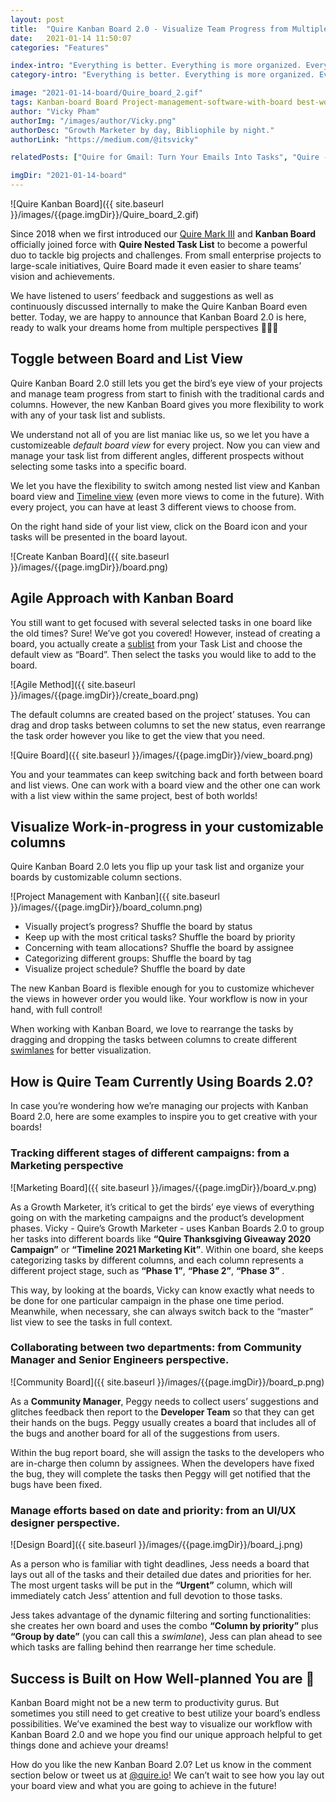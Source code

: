 ```yaml
---
layout: post
title:  "Quire Kanban Board 2.0 - Visualize Team Progress from Multiple Perspectives"
date:   2021-01-14 11:50:07
categories: "Features"

index-intro: "Everything is better. Everything is more organized. Everything is more productive. All with Kanban Board 2."
category-intro: "Everything is better. Everything is more organized. Everything is more productive. All with Kanban Board 2."

image: "2021-01-14-board/Quire_board_2.gif"
tags: Kanban-board Board Project-management-software-with-board best-work-management-software work-management productivity productivity-app productivity-tool team-management-software work-management-software team-communication team-productivity task-scheduling-software increase-productivity remote-team to-do-list-app working-remotely task-management task-management-software project-management-software productivity-tips to-do-list task-list productivity-tips
author: "Vicky Pham"
authorImg: "/images/author/Vicky.png"
authorDesc: "Growth Marketer by day, Bibliophile by night."
authorLink: "https://medium.com/@itsvicky"

relatedPosts: ["Quire for Gmail: Turn Your Emails Into Tasks", "Quire - Behind the Scenes: The Untold Stories", "Zapier Meets Quire: Automate the Way You Work"]

imgDir: "2021-01-14-board"
---
```


![Quire Kanban Board]({{ site.baseurl }}/images/{{page.imgDir}}/Quire_board_2.gif)

Since 2018 when we first introduced our [Quire Mark III](https://quire.io/blog/p/Quire-Mark-III-Nested-Tasks-Meets-Board.html) and **Kanban Board** officially joined force with **Quire Nested Task List** to become a powerful duo to tackle big projects and challenges. From small enterprise projects to large-scale initiatives, Quire Board made it even easier to share teams’ vision and achievements. 

We have listened to users’ feedback and suggestions as well as continuously discussed internally to make the Quire Kanban Board even better. Today, we are happy to announce that Kanban Board 2.0 is here, ready to walk your dreams home from multiple perspectives 🚀🚀🚀

## Toggle between Board and List View

Quire Kanban Board 2.0 still lets you get the bird’s eye view of your projects and manage team progress from start to finish with the traditional cards and columns. However, the new Kanban Board gives you more flexibility to work with any of your task list and sublists.

We understand not all of you are list maniac like us, so we let you have a customizeable *default board view* for every project. Now you can view and manage your task list from different angles, different prospects without selecting some tasks into a specific board. 

We let you have the flexibility to switch among nested list view and Kanban board view and [Timeline view](https://quire.io/blog/p/timeline.html) (even more views to come in the future). With every project, you can have at least 3 different views to choose from. 

On the right hand side of your list view, click on the Board icon and your tasks will be presented in the board layout.

![Create Kanban Board]({{ site.baseurl }}/images/{{page.imgDir}}/board.png)

## Agile Approach with Kanban Board

You still want to get focused with several selected tasks in one board like the old times?  Sure! We’ve got you covered! However, instead of creating a board, you actually create a [sublist](https://quire.io/blog/p/Quire-sublist.html) from your Task List and choose the default view as “Board”. Then select the tasks you would like to add to the board. 

![Agile Method]({{ site.baseurl }}/images/{{page.imgDir}}/create_board.png)

The default columns are created based on the project’ statuses. You can drag and drop tasks between columns to set the new status, even rearrange the task order however you like to get the view that you need. 

![Quire Board]({{ site.baseurl }}/images/{{page.imgDir}}/view_board.png)

You and your teammates can keep switching back and forth between board and list views. One can work with a board view and the other one can work with a list view within the same project, best of both worlds! 

## Visualize Work-in-progress in your customizable columns   

Quire Kanban Board 2.0 lets you flip up your task list and organize your boards by customizable column sections. 

![Project Management with Kanban]({{ site.baseurl }}/images/{{page.imgDir}}/board_column.png)

* Visually project’s progress? Shuffle the board by status
* Keep up with the most critical tasks? Shuffle the board by priority
* Concerning with team allocations? Shuffle the board by assignee
* Categorizing different groups: Shuffle the board by tag
* Visualize project schedule? Shuffle the board by date 

The new Kanban Board is flexible enough for you to customize whichever the views in however order you would like. Your workflow is now in your hand, with full control! 

When working with Kanban Board, we love to rearrange the tasks by dragging and dropping the tasks between columns to create different [swimlanes](https://quire.io/blog/p/Kanban-board-swimlane.html) for better visualization. 

## How is Quire Team Currently Using Boards 2.0?

In case you’re wondering how we’re managing our projects with Kanban Board 2.0, here are some examples to inspire you to get creative with your boards!

### Tracking different stages of different campaigns: from a Marketing perspective

![Marketing Board]({{ site.baseurl }}/images/{{page.imgDir}}/board_v.png)

As a Growth Marketer, it’s critical to get the birds’ eye views of everything going on with the marketing campaigns and the product’s development phases. Vicky - Quire’s Growth Marketer - uses Kanban Boards 2.0 to group her tasks into different boards like **“Quire Thanksgiving Giveaway 2020 Campaign”** or **“Timeline 2021 Marketing Kit”**. Within one board, she keeps categorizing tasks by different columns, and each column represents a different project stage, such as **“Phase 1”**, **“Phase 2”**, **“Phase 3”** . 

This way, by looking at the boards, Vicky can know exactly what needs to be done for one particular campaign in the phase one time period. Meanwhile, when necessary, she can always switch back to the “master” list view to see the tasks in full context.

### Collaborating between two departments: from Community Manager and Senior Engineers perspective.

![Community Board]({{ site.baseurl }}/images/{{page.imgDir}}/board_p.png)

As a **Community Manager**, Peggy needs to collect users’ suggestions and glitches feedback then report to the **Developer Team** so that they can get their hands on the bugs. Peggy usually creates a board that includes all of the bugs and another board for all of the suggestions from users. 

Within the bug report board, she will assign the tasks to the developers who are in-charge then column by assignees. When the developers have fixed the bug, they will complete the tasks then Peggy will get notified that the bugs have been fixed.

### Manage efforts based on date and priority: from an UI/UX designer perspective.

![Design Board]({{ site.baseurl }}/images/{{page.imgDir}}/board_j.png)

As a person who is familiar with tight deadlines, Jess needs a board that lays out all of the tasks and their detailed due dates and priorities for her. The most urgent tasks will be put in the **“Urgent”** column, which will immediately catch Jess’ attention and full devotion to those tasks. 

Jess takes advantage of the dynamic filtering and sorting functionalities: she creates her own board and uses the combo **“Column by priority”** plus **“Group by date”** (you can call this a *swimlane*), Jess can plan ahead to see which tasks are falling behind then rearrange her time schedule.

## Success is Built on How Well-planned You are 🎉

Kanban Board might not be a new term to productivity gurus. But sometimes you still need to get creative to best utilize your board’s endless possibilities. We’ve examined the best way to visualize our workflow with Kanban Board 2.0 and we hope you find our unique approach helpful to get things done and achieve your dreams! 

How do you like the new Kanban Board 2.0? Let us know in the comment section below or tweet us at [@quire.io](https://twitter.com/quire_io)! We can’t wait to see how you lay out your board view and what you are going to achieve in the future! 


[jekyll]:      http://jekyllrb.com
[jekyll-gh]:   https://github.com/jekyll/jekyll
[jekyll-help]: https://github.com/jekyll/jekyll-help